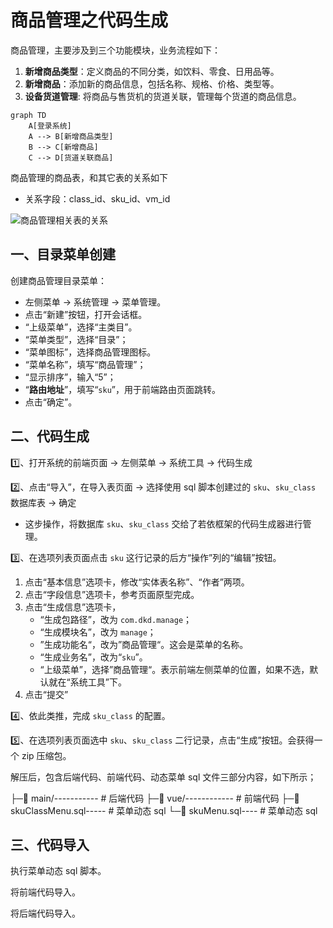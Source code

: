 # 商品管理之代码生成

商品管理，主要涉及到三个功能模块，业务流程如下：

1. **新增商品类型**：定义商品的不同分类，如饮料、零食、日用品等。
2. **新增商品**：添加新的商品信息，包括名称、规格、价格、类型等。
3. **设备货道管理**: 将商品与售货机的货道关联，管理每个货道的商品信息。

```mermaid
graph TD
    A[登录系统]
    A --> B[新增商品类型]
    B --> C[新增商品]
    C --> D[货道关联商品]
```

商品管理的商品表，和其它表的关系如下

- 关系字段：class_id、sku_id、vm_id

![商品管理相关表的关系](/Users/zetian/workshop/project/dkd-parent/Note/NodeAssets/商品管理相关表的关系.png)

## 一、目录菜单创建

创建商品管理目录菜单：

- 左侧菜单 -> 系统管理 -> 菜单管理。
- 点击“新建”按钮，打开会话框。
- “上级菜单”，选择“主类目”。
- “菜单类型”，选择“目录”；
- “菜单图标”，选择商品管理图标。
- “菜单名称”，填写“商品管理”；
- “显示排序”，输入“5”；
- “**路由地址**”，填写“`sku`”，用于前端路由页面跳转。
- 点击“确定”。

## 二、代码生成

1️⃣、打开系统的前端页面 -> 左侧菜单 -> 系统工具 -> 代码生成

2️⃣、点击“导入”，在导入表页面 -> 选择使用 sql 脚本创建过的 `sku`、`sku_class` 数据库表 -> 确定

- 这步操作，将数据库 `sku`、`sku_class` 交给了若依框架的代码生成器进行管理。

3️⃣、在选项列表页面点击 `sku` 这行记录的后方“操作”列的“编辑”按钮。

1. 点击“基本信息”选项卡，修改“实体表名称”、“作者”两项。
2. 点击“字段信息”选项卡，参考页面原型完成。
3. 点击“生成信息”选项卡，
   - “生成包路径”，改为 `com.dkd.manage`；
   - “生成模块名”，改为 `manage`；
   - ”生成功能名“，改为”商品管理“。这会是菜单的名称。
   - “生成业务名”，改为“`sku`”。
   - “上级菜单”，选择”商品管理“。表示前端左侧菜单的位置，如果不选，默认就在“系统工具”下。
4. 点击“提交”

4️⃣、依此类推，完成 `sku_class` 的配置。

5️⃣、在选项列表页面选中 `sku`、`sku_class`  二行记录，点击“生成”按钮。会获得一个 zip 压缩包。

解压后，包含后端代码、前端代码、动态菜单 sql 文件三部分内容，如下所示；

├─📁 main/----------- # 后端代码
├─📁 vue/------------ # 前端代码
├─📄 skuClassMenu.sql----- # 菜单动态 sql
└─📄 skuMenu.sql---- # 菜单动态 sql

## 三、代码导入

执行菜单动态 sql 脚本。

将前端代码导入。

将后端代码导入。

